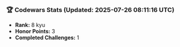 ### 🏆 Codewars Stats (Updated: 2025-07-26 08:11:16 UTC)

- **Rank:** 8 kyu
- **Honor Points:** 3
- **Completed Challenges:** 1
